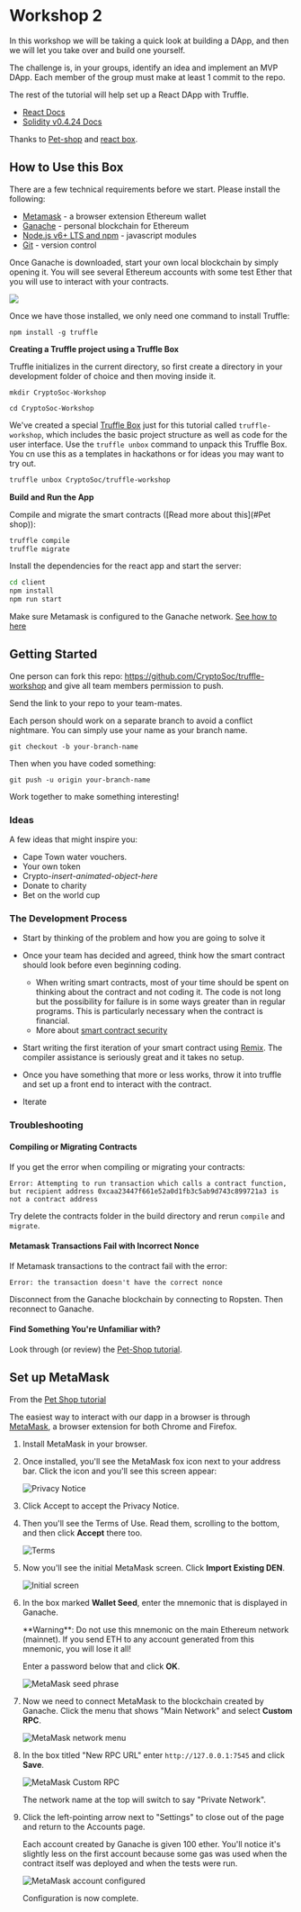 # Workshop 2

In this workshop we will be taking a quick look at building a DApp, and then we will let you take over and build one yourself. 

The challenge is, in your groups, identify an idea and implement an MVP DApp. Each member of the group must make at least 1 commit to the repo.

The rest of the tutorial will help set up a React DApp with Truffle.
- [React Docs](https://reactjs.org/docs/getting-started.html)
- [Solidity v0.4.24 Docs](https://solidity.readthedocs.io/en/v0.4.24/)

Thanks to [Pet-shop](https://github.com/truffle-box/pet-shop-box) and [react box](https://github.com/truffle-box/react-box).


## How to Use this Box

There are a few technical requirements before we start. Please install the following:

*   [Metamask](https://metamask.io/) - a browser extension Ethereum wallet
*   [Ganache](http://truffleframework.com/ganache) - personal blockchain for Ethereum
*   [Node.js v6+ LTS and npm](https://nodejs.org/en/) - javascript modules
*   [Git](https://git-scm.com/) - version control

Once Ganache is downloaded, start your own local blockchain by simply opening it. You will see several Ethereum accounts with some test Ether that you will use to interact with your contracts.

![](/img/ganache_initial.png)

Once we have those installed, we only need one command to install Truffle:

```shell
npm install -g truffle
```

**Creating a Truffle project using a Truffle Box**

Truffle initializes in the current directory, so first create a directory in your development folder of choice and then moving inside it.

```shell
mkdir CryptoSoc-Workshop

cd CryptoSoc-Workshop
```

We've created a special [Truffle Box](/boxes) just for this tutorial called `truffle-workshop`, which includes the basic project structure as well as code for the user interface. Use the `truffle unbox` command to unpack this Truffle Box. You cn use this as a templates in hackathons or for ideas you may want to try out.

```sh
truffle unbox CryptoSoc/truffle-workshop
```

**Build and Run the App**

Compile and migrate the smart contracts ([Read more about this](#Pet shop)):

```sh
truffle compile
truffle migrate
```

Install the dependencies for the react app and start the server:

```sh
cd client
npm install
npm run start
```

Make sure Metamask is configured to the Ganache network. [See how to here](#set-up-metamask)


## Getting Started

One person can fork this repo: https://github.com/CryptoSoc/truffle-workshop
and give all team members permission to push.

Send the link to your repo to your team-mates.

Each person should work on a separate branch to avoid a conflict nightmare. You can simply use your name as your branch name.

```
git checkout -b your-branch-name
```

Then when you have coded something:
```
git push -u origin your-branch-name
```

Work together to make something interesting!

### Ideas

A few ideas that might inspire you:

- Cape Town water vouchers.
- Your own token
- Crypto-*insert-animated-object-here*
- Donate to charity
- Bet on the world cup

### The Development Process

- Start by thinking of the problem and how you are going to solve it

- Once your team has decided and agreed, think how the smart contract should look before even beginning coding. 
    - When writing smart contracts, most of your time should be spent on thinking about the contract and not coding it. The code is not long but the possibility for failure is in some ways greater than in regular programs. This is particularly necessary when the contract is financial.
    - More about [smart contract security](https://solidity.readthedocs.io/en/latest/security-considerations.html)

- Start writing the first iteration of your smart contract using [Remix](https://remix.ethereum.org). The compiler assistance is seriously great and it takes no setup.

- Once you have something that more or less works, throw it into truffle and set up a front end to interact with the contract.

- Iterate



### Troubleshooting

#### Compiling or Migrating Contracts

If you get the error when compiling or migrating your contracts:
```
Error: Attempting to run transaction which calls a contract function, but recipient address 0xcaa23447f661e52a0d1fb3c5ab9d743c899721a3 is not a contract address
```

Try delete the contracts folder in the build directory and rerun `compile` and `migrate`.


#### Metamask Transactions Fail with Incorrect Nonce

If Metamask transactions to the contract fail with the error:
```
Error: the transaction doesn't have the correct nonce
```
Disconnect from the Ganache blockchain by connecting to Ropsten. Then reconnect to Ganache.


#### Find Something You're Unfamiliar with?

Look through (or review) the [Pet-Shop tutorial](https://www.truffleframework.com/tutorials/pet-shop).


## Set up MetaMask

From the [Pet Shop tutorial]()

The easiest way to interact with our dapp in a browser is through [MetaMask](https://metamask.io/), a browser extension for both Chrome and Firefox.

1. Install MetaMask in your browser.

1. Once installed, you'll see the MetaMask fox icon next to your address bar. Click the icon and you'll see this screen appear:

   ![Privacy Notice](/img/metamask-privacy.png "Privacy Notice")

1. Click Accept to accept the Privacy Notice.

1. Then you'll see the Terms of Use. Read them, scrolling to the bottom, and then click **Accept** there too.

   ![Terms](/img/metamask-terms.png "Terms of Use")

1. Now you'll see the initial MetaMask screen. Click **Import Existing DEN**.

   ![Initial screen](/img/metamask-initial.png "MetaMask initial screen")

1. In the box marked **Wallet Seed**, enter the mnemonic that is displayed in Ganache.

   <p class="alert alert-danger">
   **Warning**: Do not use this mnemonic on the main Ethereum network (mainnet). If you send ETH to any account generated from this mnemonic, you will lose it all!
   </p>

   Enter a password below that and click **OK**.

   ![MetaMask seed phrase](/img/metamask-seed.png "MetaMask seed phrase")

1. Now we need to connect MetaMask to the blockchain created by Ganache. Click the menu that shows "Main Network" and select **Custom RPC**.

   ![MetaMask network menu](/img/metamask-networkmenu.png "MetaMask network menu")

1. In the box titled "New RPC URL" enter `http://127.0.0.1:7545` and click **Save**.

   ![MetaMask Custom RPC](/img/metamask-customrpc.png "MetaMask Custom RPC")

   The network name at the top will switch to say "Private Network".

1. Click the left-pointing arrow next to "Settings" to close out of the page and return to the Accounts page.

   Each account created by Ganache is given 100 ether. You'll notice it's slightly less on the first account because some gas was used when the contract itself was deployed and when the tests were run.

   ![MetaMask account configured](/img/metamask-account1.png "MetaMask account configured")

   Configuration is now complete.